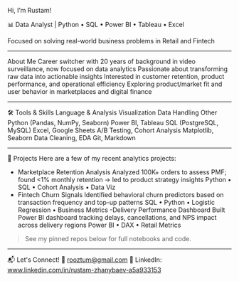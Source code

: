 Hi, I’m Rustam!

📊 Data Analyst | Python • SQL • Power BI • Tableau • Excel

Focused on solving real-world business problems in Retail and Fintech

---
About Me
Career switcher with 20 years of background in video surveillance, now focused on data analytics
Passionate about transforming raw data into actionable insights
Interested in customer retention, product performance, and operational efficiency
Exploring product/market fit and user behavior in marketplaces and digital finance

---
🛠️ Tools & Skills
Language & Analysis	Visualization	Data Handling	Other
Python (Pandas, NumPy, Seaborn)	Power BI, Tableau	SQL (PostgreSQL, MySQL)	Excel, Google Sheets
A/B Testing, Cohort Analysis	Matplotlib, Seaborn	Data Cleaning, EDA	Git, Markdown

---
📂 Projects
Here are a few of my recent analytics projects:
- Marketplace Retention Analysis
Analyzed 100K+ orders to assess PMF; found <1% monthly retention → led to product strategy insights
Python • SQL • Cohort Analysis • Data Viz
- Fintech Churn Signals
Identified behavioral churn predictors based on transaction frequency and top-up patterns
SQL • Python • Logistic Regression • Business Metrics
-Delivery Performance Dashboard
Built Power BI dashboard tracking delays, cancellations, and NPS impact across delivery regions
Power BI • DAX • Retail Metrics

> See my pinned repos below for full notebooks and code.
---
📬 Let's Connect!
📧 rooztum@gmail.com
💼 LinkedIn: www.linkedin.com/in/rustam-zhanybaev-a5a933153
